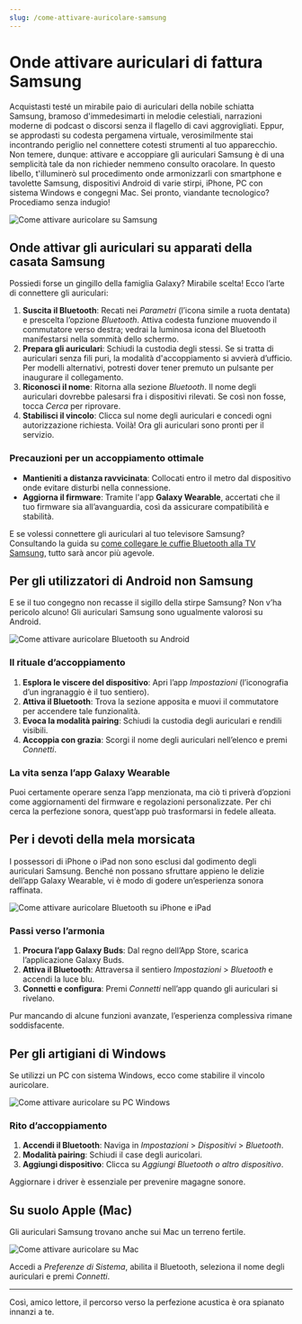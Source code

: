 ```yaml
---
slug: /come-attivare-auricolare-samsung
---
```

# Onde attivare auriculari di fattura Samsung

Acquistasti testé un mirabile paio di auriculari della nobile schiatta Samsung, bramoso d'immedesimarti in melodie celestiali, narrazioni moderne di podcast o discorsi senza il flagello di cavi aggrovigliati. Eppur, se approdasti su codesta pergamena virtuale, verosimilmente stai incontrando periglio nel connettere cotesti strumenti al tuo apparecchio. Non temere, dunque: attivare e accoppiare gli auriculari Samsung è di una semplicità tale da non richieder nemmeno consulto oracolare. In questo libello, t'illuminerò sul procedimento onde armonizzarli con smartphone e tavolette Samsung, dispositivi Android di varie stirpi, iPhone, PC con sistema Windows e congegni Mac. Sei pronto, viandante tecnologico? Procediamo senza indugio!

![Come attivare auricolare su Samsung](/guide-img/output/4c6c703d.jpg)

## Onde attivar gli auriculari su apparati della casata Samsung

Possiedi forse un gingillo della famiglia Galaxy? Mirabile scelta! Ecco l’arte di connettere gli auriculari:

1. **Suscita il Bluetooth**: Recati nei *Parametri* (l’icona simile a ruota dentata) e prescelta l’opzione *Bluetooth*. Attiva codesta funzione muovendo il commutatore verso destra; vedrai la luminosa icona del Bluetooth manifestarsi nella sommità dello schermo.
2. **Prepara gli auriculari**: Schiudi la custodia degli stessi. Se si tratta di auriculari senza fili puri, la modalità d'accoppiamento si avvierà d’ufficio. Per modelli alternativi, potresti dover tener premuto un pulsante per inaugurare il collegamento.
3. **Riconosci il nome**: Ritorna alla sezione *Bluetooth*. Il nome degli auriculari dovrebbe palesarsi fra i dispositivi rilevati. Se così non fosse, tocca *Cerca* per riprovare.
4. **Stabilisci il vincolo**: Clicca sul nome degli auriculari e concedi ogni autorizzazione richiesta. Voilà! Ora gli auriculari sono pronti per il servizio.

### Precauzioni per un accoppiamento ottimale

- **Mantieniti a distanza ravvicinata**: Collocati entro il metro dal dispositivo onde evitare disturbi nella connessione.
- **Aggiorna il firmware**: Tramite l'app **Galaxy Wearable**, accertati che il tuo firmware sia all’avanguardia, così da assicurare compatibilità e stabilità.

E se volessi connettere gli auriculari al tuo televisore Samsung? Consultando la guida su [come collegare le cuffie Bluetooth alla TV Samsung](https://www.aranzulla.it/come-collegare-cuffie-bluetooth-alla-tv-samsung-1288569.html), tutto sarà ancor più agevole.

## Per gli utilizzatori di Android non Samsung

E se il tuo congegno non recasse il sigillo della stirpe Samsung? Non v’ha pericolo alcuno! Gli auriculari Samsung sono ugualmente valorosi su Android.

![Come attivare auricolare Bluetooth su Android](/guide-img/output/aded70bb.jpg)

### Il rituale d’accoppiamento

1. **Esplora le viscere del dispositivo**: Apri l’app *Impostazioni* (l’iconografia d’un ingranaggio è il tuo sentiero).
2. **Attiva il Bluetooth**: Trova la sezione apposita e muovi il commutatore per accendere tale funzionalità.
3. **Evoca la modalità pairing**: Schiudi la custodia degli auriculari e rendili visibili.
4. **Accoppia con grazia**: Scorgi il nome degli auriculari nell’elenco e premi *Connetti*.

### La vita senza l’app Galaxy Wearable

Puoi certamente operare senza l’app menzionata, ma ciò ti priverà d’opzioni come aggiornamenti del firmware e regolazioni personalizzate. Per chi cerca la perfezione sonora, quest’app può trasformarsi in fedele alleata.

## Per i devoti della mela morsicata

I possessori di iPhone o iPad non sono esclusi dal godimento degli auriculari Samsung. Benché non possano sfruttare appieno le delizie dell’app Galaxy Wearable, vi è modo di godere un’esperienza sonora raffinata.

![Come attivare auricolare Bluetooth su iPhone e iPad](/guide-img/output/d672608f.jpg)

### Passi verso l’armonia

1. **Procura l’app Galaxy Buds**: Dal regno dell’App Store, scarica l’applicazione Galaxy Buds.
2. **Attiva il Bluetooth**: Attraversa il sentiero *Impostazioni* > *Bluetooth* e accendi la luce blu.
3. **Connetti e configura**: Premi *Connetti* nell’app quando gli auriculari si rivelano.

Pur mancando di alcune funzioni avanzate, l’esperienza complessiva rimane soddisfacente.

## Per gli artigiani di Windows

Se utilizzi un PC con sistema Windows, ecco come stabilire il vincolo auricolare.

![Come attivare auricolare su PC Windows](/guide-img/output/8ab7a2f4.jpg)

### Rito d’accoppiamento

1. **Accendi il Bluetooth**: Naviga in *Impostazioni* > *Dispositivi* > *Bluetooth*.
2. **Modalità pairing**: Schiudi il case degli auricolari.
3. **Aggiungi dispositivo**: Clicca su *Aggiungi Bluetooth o altro dispositivo*.

Aggiornare i driver è essenziale per prevenire magagne sonore.

## Su suolo Apple (Mac)

Gli auriculari Samsung trovano anche sui Mac un terreno fertile.

![Come attivare auricolare su Mac](/guide-img/output/715687b5.jpg)

Accedi a *Preferenze di Sistema*, abilita il Bluetooth, seleziona il nome degli auriculari e premi *Connetti*.

---

Così, amico lettore, il percorso verso la perfezione acustica è ora spianato innanzi a te.
```